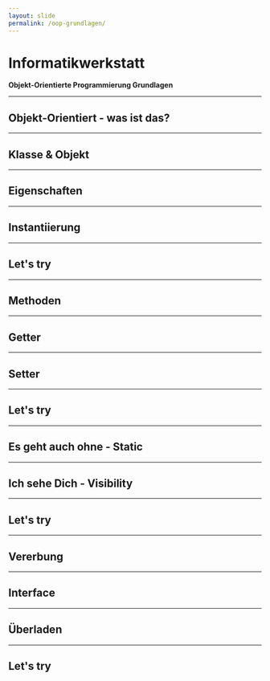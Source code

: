 ```yaml
---
layout: slide
permalink: /oop-grundlagen/
---
```


# Informatikwerkstatt
__Objekt-Orientierte Programmierung Grundlagen__

---

## Objekt-Orientiert - was ist das?

---

## Klasse & Objekt

---

## Eigenschaften

---

## Instantiierung

---

## Let's try

---

## Methoden

---

## Getter

---

## Setter

---

## Let's try

---

## Es geht auch ohne - Static

---

## Ich sehe Dich - Visibility

---

## Let's try

---

## Vererbung

---

## Interface

---

## Überladen

---

## Let's try

